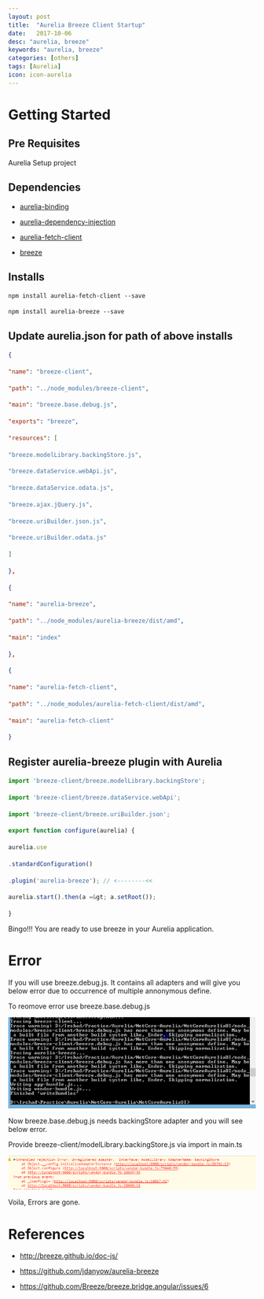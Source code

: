 ```yaml
---
layout: post
title:  "Aurelia Breeze Client Startup"
date:   2017-10-06
desc: "aurelia, breeze"
keywords: "aurelia, breeze"
categories: [others]
tags: [Aurelia]
icon: icon-aurelia
---
```




Getting Started
===============

Pre Requisites
--------------

Aurelia Setup project

Dependencies
------------

-   [aurelia-binding](https://github.com/aurelia/binding)

-   [aurelia-dependency-injection](https://github.com/aurelia/dependency-injection)

-   [aurelia-fetch-client](https://github.com/aurelia/fetch-client)

-   [breeze](http://www.getbreezenow.com/breezejs)

Installs
--------
``` node
npm install aurelia-fetch-client --save

npm install aurelia-breeze --save
```

Update aurelia.json for path of above installs
----------------------------------------------

``` json
{

"name": "breeze-client",

"path": "../node_modules/breeze-client",

"main": "breeze.base.debug.js",

"exports": "breeze",

"resources": [

"breeze.modelLibrary.backingStore.js",

"breeze.dataService.webApi.js",

"breeze.dataService.odata.js",

"breeze.ajax.jQuery.js",

"breeze.uriBuilder.json.js",

"breeze.uriBuilder.odata.js"

]

},

{

"name": "aurelia-breeze",

"path": "../node_modules/aurelia-breeze/dist/amd",

"main": "index"

},

{

"name": "aurelia-fetch-client",

"path": "../node_modules/aurelia-fetch-client/dist/amd",

"main": "aurelia-fetch-client"

}
```

Register aurelia-breeze plugin with Aurelia
-------------------------------------------

``` ts
import 'breeze-client/breeze.modelLibrary.backingStore';

import 'breeze-client/breeze.dataService.webApi';

import 'breeze-client/breeze.uriBuilder.json';

export function configure(aurelia) {

aurelia.use

.standardConfiguration()

.plugin('aurelia-breeze'); // <--------<<

aurelia.start().then(a =&gt; a.setRoot());

}
```

Bingo!!! You are ready to use breeze in your Aurelia application.

Error
=====

If you will use breeze.debug.js. It contains all adapters and will give
you below error due to occurrence of multiple annonymous define.

To reomove error use breeze.base.debug.js

![](/static/img/blog/Aurelia/aurelia-breeze-client-startup/1.png)

Now breeze.base.debug.js needs backingStore adapter and you will see
below error.

Provide breeze-client/modelLibrary.backingStore.js via import in main.ts

![](/static/img/blog/Aurelia/aurelia-breeze-client-startup/2.png)

Voila, Errors are gone.

References
==========

-   <http://breeze.github.io/doc-js/>

-   <https://github.com/jdanyow/aurelia-breeze>

-   <https://github.com/Breeze/breeze.bridge.angular/issues/6>


